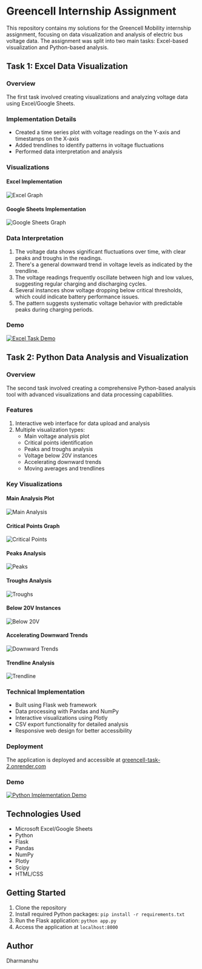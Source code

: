# Greencell Internship Assignment

This repository contains my solutions for the Greencell Mobility internship assignment, focusing on data visualization and analysis of electric bus voltage data. The assignment was split into two main tasks: Excel-based visualization and Python-based analysis.

## Task 1: Excel Data Visualization

### Overview
The first task involved creating visualizations and analyzing voltage data using Excel/Google Sheets.

### Implementation Details
- Created a time series plot with voltage readings on the Y-axis and timestamps on the X-axis
- Added trendlines to identify patterns in voltage fluctuations
- Performed data interpretation and analysis

### Visualizations
#### Excel Implementation
![Excel Graph](https://github.com/dharmanshu1921/Greencell_task/blob/main/Greencell_task(Excel).png)

#### Google Sheets Implementation
![Google Sheets Graph](https://github.com/dharmanshu1921/Greencell_task/blob/main/Greencell_ExcelTask(sheets).png)

### Data Interpretation
1. The voltage data shows significant fluctuations over time, with clear peaks and troughs in the readings.
2. There's a general downward trend in voltage levels as indicated by the trendline.
3. The voltage readings frequently oscillate between high and low values, suggesting regular charging and discharging cycles.
4. Several instances show voltage dropping below critical thresholds, which could indicate battery performance issues.
5. The pattern suggests systematic voltage behavior with predictable peaks during charging periods.

### Demo
[![Excel Task Demo](https://img.youtube.com/vi/lhN98-gE8PA/0.jpg)](https://youtu.be/lhN98-gE8PA)

## Task 2: Python Data Analysis and Visualization

### Overview
The second task involved creating a comprehensive Python-based analysis tool with advanced visualizations and data processing capabilities.

### Features
1. Interactive web interface for data upload and analysis
2. Multiple visualization types:
   - Main voltage analysis plot
   - Critical points identification
   - Peaks and troughs analysis
   - Voltage below 20V instances
   - Accelerating downward trends
   - Moving averages and trendlines

### Key Visualizations

#### Main Analysis Plot
![Main Analysis](https://github.com/dharmanshu1921/Greencell_task/blob/main/Results%26Images/main_plot.png)

#### Critical Points Graph
![Critical Points](https://github.com/dharmanshu1921/Greencell_task/blob/main/Results%26Images/crtical_points_graph.png)

#### Peaks Analysis
![Peaks](https://github.com/dharmanshu1921/Greencell_task/blob/main/Results%26Images/peaks_graph.png)

#### Troughs Analysis
![Troughs](https://github.com/dharmanshu1921/Greencell_task/blob/main/Results%26Images/troughs_graph.png)

#### Below 20V Instances
![Below 20V](https://github.com/dharmanshu1921/Greencell_task/blob/main/Results%26Images/Voltage_below20_graph.png)

#### Accelerating Downward Trends
![Downward Trends](https://github.com/dharmanshu1921/Greencell_task/blob/main/Results%26Images/Accelerating_downward_graphs.png)

#### Trendline Analysis
![Trendline](https://github.com/dharmanshu1921/Greencell_task/blob/main/Results%26Images/trendline.png)

### Technical Implementation
- Built using Flask web framework
- Data processing with Pandas and NumPy
- Interactive visualizations using Plotly
- CSV export functionality for detailed analysis
- Responsive web design for better accessibility

### Deployment
The application is deployed and accessible at [greencell-task-2.onrender.com](https://greencell-task-2.onrender.com/)

### Demo
[![Python Implementation Demo](https://img.youtube.com/vi/ZpoO37bbjuk/0.jpg)](https://youtu.be/ZpoO37bbjuk)


## Technologies Used
- Microsoft Excel/Google Sheets
- Python
- Flask
- Pandas
- NumPy
- Plotly
- Scipy
- HTML/CSS

## Getting Started
1. Clone the repository
2. Install required Python packages: `pip install -r requirements.txt`
3. Run the Flask application: `python app.py`
4. Access the application at `localhost:8000`

## Author
Dharmanshu
